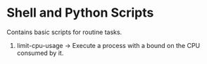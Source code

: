 # Shell and Python Scripts 
Contains basic scripts for routine tasks. 

1. limit-cpu-usage -> Execute a process with a bound on the CPU consumed by it.
